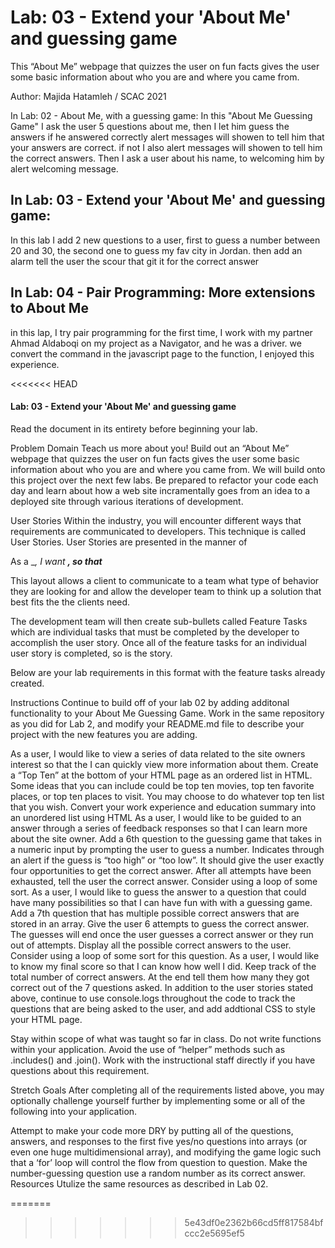 # Lab: 03 - Extend your 'About Me' and guessing game

This “About Me” webpage that quizzes the user on fun facts gives the user some basic information about who you are and where you came from.

Author: Majida Hatamleh / SCAC 2021 

In Lab: 02 - About Me, with a guessing game:
In this "About Me Guessing Game" I ask the user 5 questions about me, then I let him guess the answers if he answered correctly alert messages will showen  to tell him that your answers are correct. if not I also alert messages will showen  to tell him the correct answers.
Then I ask a user about his name, to welcoming him by alert welcoming message. 

## In Lab: 03 - Extend your 'About Me' and guessing game:
In this lab I add 2 new questions to a user, first to guess a number between 20 and 30, the second one to guess my fav city in Jordan.
then add an alarm tell the user the scour that  git it for the correct answer


## In Lab: 04 - Pair Programming: More extensions to About Me
in this lap, I try pair programming for the first time, I work with my partner Ahmad Aldaboqi on my project as a Navigator, and he was a driver. 
we convert the command in the javascript page to the function, I enjoyed this experience. 

<<<<<<< HEAD
#### Lab: 03 - Extend your 'About Me' and guessing game
Read the document in its entirety before beginning your lab.

Problem Domain
Teach us more about you! Build out an “About Me” webpage that quizzes the user on fun facts gives the user some basic information about who you are and where you came from. We will build onto this project over the next few labs. Be prepared to refactor your code each day and learn about how a web site incramentally goes from an idea to a deployed site through various iterations of development.

User Stories
Within the industry, you will encounter different ways that requirements are communicated to developers. This technique is called User Stories. User Stories are presented in the manner of

As a __, I want __, so that___

This layout allows a client to communicate to a team what type of behavior they are looking for and allow the developer team to think up a solution that best fits the the clients need.

The development team will then create sub-bullets called Feature Tasks which are individual tasks that must be completed by the developer to accomplish the user story. Once all of the feature tasks for an individual user story is completed, so is the story.

Below are your lab requirements in this format with the feature tasks already created.

Instructions
Continue to build off of your lab 02 by adding additonal functionality to your About Me Guessing Game. Work in the same repository as you did for Lab 2, and modify your README.md file to describe your project with the new features you are adding.

As a user, I would like to view a series of data related to the site owners interest so that the I can quickly view more information about them.
Create a “Top Ten” at the bottom of your HTML page as an ordered list in HTML. Some ideas that you can include could be top ten movies, top ten favorite places, or top ten places to visit. You may choose to do whatever top ten list that you wish.
Convert your work experience and education summary into an unordered list using HTML
As a user, I would like to be guided to an answer through a series of feedback responses so that I can learn more about the site owner.
Add a 6th question to the guessing game that takes in a numeric input by prompting the user to guess a number.
Indicates through an alert if the guess is “too high” or “too low”.
It should give the user exactly four opportunities to get the correct answer.
After all attempts have been exhausted, tell the user the correct answer. Consider using a loop of some sort.
As a user, I would like to guess the answer to a question that could have many possibilities so that I can have fun with with a guessing game.
Add a 7th question that has multiple possible correct answers that are stored in an array.
Give the user 6 attempts to guess the correct answer.
The guesses will end once the user guesses a correct answer or they run out of attempts.
Display all the possible correct answers to the user.
Consider using a loop of some sort for this question.
As a user, I would like to know my final score so that I can know how well I did.
Keep track of the total number of correct answers. At the end tell them how many they got correct out of the 7 questions asked.
In addition to the user stories stated above, continue to use console.logs throughout the code to track the questions that are being asked to the user, and add addtional CSS to style your HTML page.

Stay within scope of what was taught so far in class. Do not write functions within your application. Avoid the use of “helper” methods such as .includes() and .join(). Work with the instructional staff directly if you have questions about this requirement.

Stretch Goals
After completing all of the requirements listed above, you may optionally challenge yourself further by implementing some or all of the following into your application.

Attempt to make your code more DRY by putting all of the questions, answers, and responses to the first five yes/no questions into arrays (or even one huge multidimensional array), and modifying the game logic such that a ‘for’ loop will control the flow from question to question.
Make the number-guessing question use a random number as its correct answer.
Resources
Utulize the same resources as described in Lab 02.

=======
>>>>>>> 5e43df0e2362b66cd5ff817584bfccc2e5695ef5
